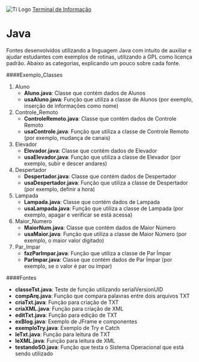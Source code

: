 ![Ti Logo](http://terminaldeinformacao.com/wp-content/uploads/2016/03/tema.jpg)
[Terminal de Informação](http://terminaldeinformacao.com)

# Java
Fontes desenvolvidos utilizando a linguagem Java com intuito de auxiliar e ajudar estudantes com exemplos de rotinas, utilizando a GPL como licença padrão.
Abaixo as categorias, explicando um pouco sobre cada fonte.

####Exemplo_Classes
1. Aluno
   * **Aluno.java**: Classe que contém dados de Alunos
   * **usaAluno.java**: Função que utiliza a classe de Alunos (por exemplo, inserção de informações como nome)
2. Controle_Remoto
   * **ControleRemoto.java**: Classe que contém dados de Controle Remoto
   * **usaControle.java**: Função que utiliza a classe de Controle Remoto (por exemplo, mudança de canais)
3. Elevador
   * **Elevador.java**: Classe que contém dados de Elevador
   * **usaElevador.java**: Função que utiliza a classe de Elevador (por exemplo, subir e descer andares)
2. Despertador
   * **Despertador.java**: Classe que contém dados de Despertador
   * **usaDespertador.java**: Função que utiliza a classe de Despertador (por exemplo, definir a hora)
5. Lampada
   * **Lampada.java**: Classe que contém dados de Lampada
   * **usaLampada.java**: Função que utiliza a classe de Lampada (por exemplo, apagar e verificar se está acessa)
6. Maior_Numero
   * **MaiorNum.java**: Classe que contém dados de Maior Número
   * **usaMaior.java**: Função que utiliza a classe de Maior Número (por exemplo, o maior valor digitado)
7. Par_Impar
   * **fazParImpar.java**: Função que utiliza a classe de Par Ímpar
   * **ParImpar.java**: Classe que contém dados de Par Ímpar (por exemplo, se o valor é par ou ímpar)
	
####Fontes
   * **classeTst.java**: Teste de função utilizando serialVersionUID
   * **compArq.java**: Função que compara palavras entre dois arquivos TXT
   * **criaTxt.java**: Função para criação de TXT
   * **criaXML.java**: Função para criação de XML
   * **editTxt.java**: Função para edição de TXT
   * **exBlog.java**: Exemplo de JFrame e componentes
   * **exemploTry.java**: Exemplo de Try e Catch
   * **leTxt.java**: Função para leitura de TXT
   * **leXML.java**: Função para leitura de XML
   * **testandoSO.java**: Função que testa o Sistema Operacional que está sendo utilizado